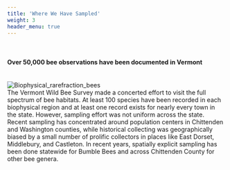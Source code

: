 ```yaml
---
title: 'Where We Have Sampled'
weight: 3
header_menu: true
---
```


<br>

<div class="lead">
<h4> Over 50,000 bee observations have been documented in Vermont </h4>
</div>

<br>
<div class="row">
  <div class="col-lg-6">
    <img
    src="https://stateofbees.vtatlasoflife.org/images/Biophysical_regions_SpeciesAccum_bees_bee.png"
      alt="Biophysical_rarefraction_bees"
      title="Vermont Bees Collector's Curve"
      style="margin: 0px"
    >
  </div>
  <div class="col-lg-6">
    The Vermont Wild Bee Survey made a concerted effort to visit the full spectrum of bee habitats. At least 100 species have been recorded in each biophysical region and at least one record exists for nearly every town in the state. However, sampling effort was not uniform across the state. Recent sampling has concentrated around population centers in Chittenden and Washington counties, while historical collecting was geographically biased by a small number of prolific collectors in places like East Dorset, Middlebury, and Castleton. In recent years, spatially explicit sampling has been done statewide for Bumble Bees and across Chittenden County for other bee genera.
  </div>
</div>
